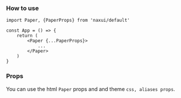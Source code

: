 ### How to use

```tsx
import Paper, {PaperProps} from 'naxui/default'

const App = () => {
    return (
        <Paper {...PaperProps}>
            ...
        </Paper>
    )
}
```


### Props
You can use the html `Paper` props and and theme `css, aliases props`.

